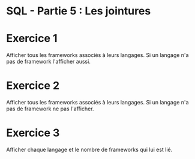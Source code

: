 # SQL - Partie 5 : Les jointures

# Exercice 1
Afficher tous les frameworks associés à leurs langages. Si un langage n'a pas de framework l'afficher aussi.

# Exercice 2
Afficher tous les frameworks associés à leurs langages. Si un langage n'a pas de framework ne pas l'afficher.

# Exercice 3
Afficher chaque langage et le nombre de frameworks qui lui est lié.
